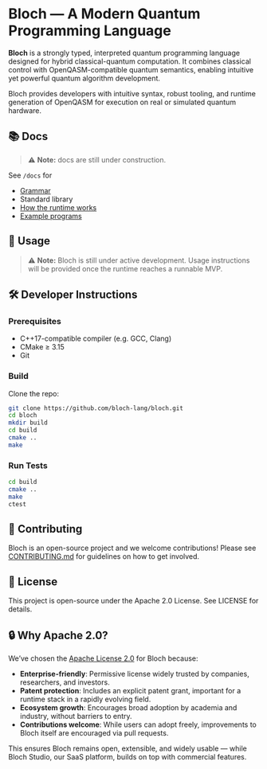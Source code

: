 # Bloch — A Modern Quantum Programming Language
**Bloch** is a strongly typed, interpreted quantum programming language designed for hybrid classical-quantum computation. It combines classical control with OpenQASM-compatible quantum semantics, enabling intuitive yet powerful quantum algorithm development.

Bloch provides developers with intuitive syntax, robust tooling, and runtime generation of OpenQASM for execution on real or simulated quantum hardware.

## 📚 Docs
> ⚠ **Note:** docs are still under construction.

See `/docs` for
- [Grammar](docs/grammar.md)
- Standard library
- [How the runtime works](docs/compiler.md)
- [Example programs](examples/README.md)

## 🚀 Usage

> ⚠ **Note:** Bloch is still under active development. Usage instructions will be provided once the runtime reaches a runnable MVP.

## 🛠 Developer Instructions

### Prerequisites

- C++17-compatible compiler (e.g. GCC, Clang)
- CMake ≥ 3.15
- Git

### Build

Clone the repo:

```bash
git clone https://github.com/bloch-lang/bloch.git
cd bloch
mkdir build
cd build
cmake ..
make
```
### Run Tests
```bash
cd build
cmake ..
make
ctest
```

## 🤝 Contributing
Bloch is an open-source project and we welcome contributions! Please see [CONTRIBUTING.md](https://github.com/bloch-lang/bloch/blob/master/CONTRIBUTING.md) for guidelines on how to get involved.

## 📄 License
This project is open-source under the Apache 2.0 License. See LICENSE for details.

## 🔒 Why Apache 2.0?

We’ve chosen the [Apache License 2.0](https://www.apache.org/licenses/LICENSE-2.0) for Bloch because:

- **Enterprise-friendly**: Permissive license widely trusted by companies, researchers, and investors.
- **Patent protection**: Includes an explicit patent grant, important for a runtime stack in a rapidly evolving field.
- **Ecosystem growth**: Encourages broad adoption by academia and industry, without barriers to entry.
- **Contributions welcome**: While users can adopt freely, improvements to Bloch itself are encouraged via pull requests.

This ensures Bloch remains open, extensible, and widely usable — while Bloch Studio, our SaaS platform, builds on top with commercial features.